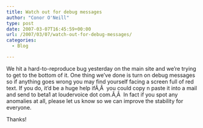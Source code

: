 ```yaml
---
title: Watch out for debug messages
author: "Conor O'Neill"
type: post
date: 2007-03-07T16:45:59+00:00
url: /2007/03/07/watch-out-for-debug-messages/
categories:
  - Blog

---
```

We hit a hard-to-reproduce bug yesterday on the main site and we&#8217;re trying to get to the bottom of it. One thing we&#8217;ve done is turn on debug messages so if anything goes wrong you may find yourself facing a screen full of red text. If you do, it&#8217;d be a huge help ifÃ‚Â  you could copy n paste it into a mail and send to beta1 at loudervoice dot com.Ã‚Â  In fact if you spot any anomalies at all, please let us know so we can improve the stability for everyone.

Thanks!